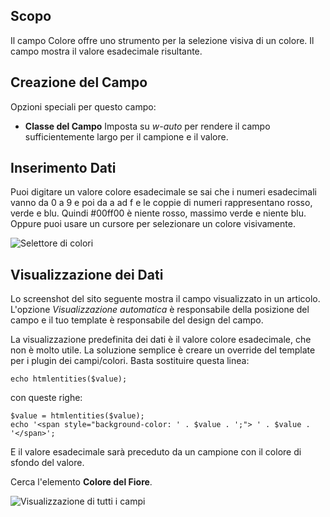 <!-- Filename: J3.x:Adding_custom_fields/Color_Field / Display title: Campo di Colore  -->
## Scopo

Il campo Colore offre uno strumento per la selezione visiva di un colore. Il campo mostra il valore esadecimale risultante.


## Creazione del Campo

Opzioni speciali per questo campo:

- **Classe del Campo** Imposta su *w-auto* per rendere il campo sufficientemente largo per il campione e il valore.

## Inserimento Dati

Puoi digitare un valore colore esadecimale se sai che i numeri esadecimali vanno da 0 a 9
e poi da a ad f e le coppie di numeri rappresentano rosso, verde e blu. Quindi #00ff00 è
niente rosso, massimo verde e niente blu. Oppure puoi usare un cursore per selezionare un colore
visivamente.

![Selettore di colori](../../../en/images/fields/fields-colour-entry.png "Selettore di colori")


## Visualizzazione dei Dati

Lo screenshot del sito seguente mostra il campo visualizzato in un articolo. L'opzione *Visualizzazione automatica* è responsabile della posizione del campo e il tuo template è responsabile del design del campo.

La visualizzazione predefinita dei dati è il valore colore esadecimale, che non è molto utile. La soluzione semplice è creare un override del template per i plugin dei campi/colori. Basta sostituire questa linea:
```
echo htmlentities($value);
```
con queste righe:
```
$value = htmlentities($value);
echo '<span style="background-color: ' . $value . ';"> ' . $value . '</span>';
```
E il valore esadecimale sarà preceduto da un campione con il colore di sfondo del valore.

Cerca l'elemento **Colore del Fiore**.

![Visualizzazione di tutti i campi](../../../en/images/fields/fields-display.png "Visualizzazione dei Campi")

